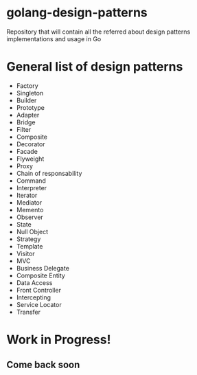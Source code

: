 # golang-design-patterns
Repository that will contain all the referred about design patterns implementations and usage in Go


# General list of design patterns
* Factory
* Singleton
* Builder
* Prototype
* Adapter
* Bridge
* Filter
* Composite
* Decorator
* Facade
* Flyweight
* Proxy
* Chain of responsability
* Command
* Interpreter
* Iterator
* Mediator
* Memento
* Observer
* State
* Null Object
* Strategy
* Template
* Visitor
* MVC
* Business Delegate
* Composite Entity
* Data Access
* Front Controller
* Intercepting
* Service Locator
* Transfer

#  Work in Progress!  #
## Come back soon ##



